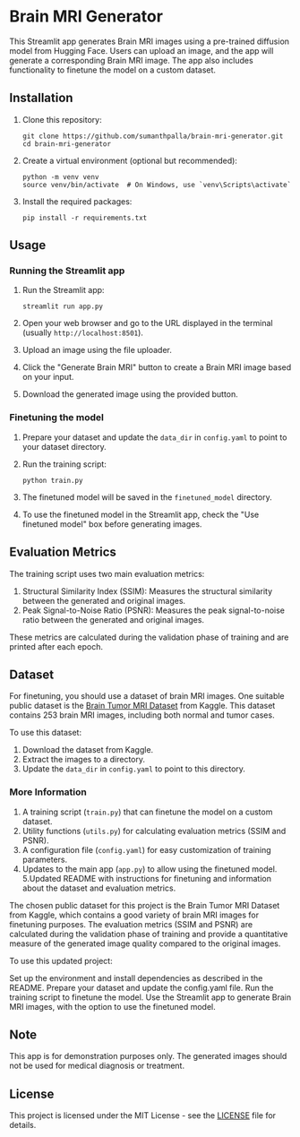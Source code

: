 # Brain MRI Generator

This Streamlit app generates Brain MRI images using a pre-trained diffusion model from Hugging Face. Users can upload an image, and the app will generate a corresponding Brain MRI image. The app also includes functionality to finetune the model on a custom dataset.

## Installation

1. Clone this repository:
   ```
   git clone https://github.com/sumanthpalla/brain-mri-generator.git
   cd brain-mri-generator
   ```

2. Create a virtual environment (optional but recommended):
   ```
   python -m venv venv
   source venv/bin/activate  # On Windows, use `venv\Scripts\activate`
   ```

3. Install the required packages:
   ```
   pip install -r requirements.txt
   ```

## Usage

### Running the Streamlit app

1. Run the Streamlit app:
   ```
   streamlit run app.py
   ```

2. Open your web browser and go to the URL displayed in the terminal (usually `http://localhost:8501`).

3. Upload an image using the file uploader.

4. Click the "Generate Brain MRI" button to create a Brain MRI image based on your input.

5. Download the generated image using the provided button.

### Finetuning the model

1. Prepare your dataset and update the `data_dir` in `config.yaml` to point to your dataset directory.

2. Run the training script:
   ```
   python train.py
   ```

3. The finetuned model will be saved in the `finetuned_model` directory.

4. To use the finetuned model in the Streamlit app, check the "Use finetuned model" box before generating images.

## Evaluation Metrics

The training script uses two main evaluation metrics:

1. Structural Similarity Index (SSIM): Measures the structural similarity between the generated and original images.
2. Peak Signal-to-Noise Ratio (PSNR): Measures the peak signal-to-noise ratio between the generated and original images.

These metrics are calculated during the validation phase of training and are printed after each epoch.

## Dataset

For finetuning, you should use a dataset of brain MRI images. One suitable public dataset is the [Brain Tumor MRI Dataset](https://www.kaggle.com/navoneel/brain-mri-images-for-brain-tumor-detection) from Kaggle. This dataset contains 253 brain MRI images, including both normal and tumor cases.

To use this dataset:
1. Download the dataset from Kaggle.
2. Extract the images to a directory.
3. Update the `data_dir` in `config.yaml` to point to this directory.


### More Information

1. A training script (`train.py`) that can finetune the model on a custom dataset.
2. Utility functions (`utils.py`) for calculating evaluation metrics (SSIM and PSNR).
3. A configuration file (`config.yaml`) for easy customization of training parameters.
4. Updates to the main app (`app.py`) to allow using the finetuned model.
5.Updated README with instructions for finetuning and information about the dataset and evaluation metrics.

The chosen public dataset for this project is the Brain Tumor MRI Dataset from Kaggle, which contains a good variety of brain MRI images for finetuning purposes.
The evaluation metrics (SSIM and PSNR) are calculated during the validation phase of training and provide a quantitative measure of the generated image quality compared to the original images.


To use this updated project:

Set up the environment and install dependencies as described in the README.
Prepare your dataset and update the config.yaml file.
Run the training script to finetune the model.
Use the Streamlit app to generate Brain MRI images, with the option to use the finetuned model.


## Note

This app is for demonstration purposes only. The generated images should not be used for medical diagnosis or treatment.

## License

This project is licensed under the MIT License - see the [LICENSE](LICENSE) file for details.
